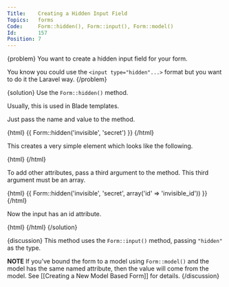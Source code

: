 ```yaml
---
Title:    Creating a Hidden Input Field
Topics:   forms
Code:     Form::hidden(), Form::input(), Form::model()
Id:       157
Position: 7
---
```


{problem}
You want to create a hidden input field for your form.

You know you could use the `<input type="hidden"...>` format but you want to do it the Laravel way.
{/problem}

{solution}
Use the `Form::hidden()` method.

Usually, this is used in Blade templates.

Just pass the name and value to the method.

{html}
{{ Form::hidden('invisible', 'secret') }}
{/html}

This creates a very simple element which looks like the following.

{html}
<input name="invisible" type="hidden" value="secret">
{/html}

To add other attributes, pass a third argument to the method. This third argument must be an array.

{html}
{{ Form::hidden('invisible', 'secret', array('id' => 'invisible_id')) }}
{/html}

Now the input has an id attribute.

{html}
<input id="invisible_id" name="invisible" type="hidden" value="secret">
{/html}
{/solution}

{discussion}
This method uses the `Form::input()` method, passing `"hidden"` as the type.

**NOTE** If you've bound the form to a model using `Form::model()` and the model has the same named attribute, then the value will come from the model. See [[Creating a New Model Based Form]] for details.
{/discussion}
